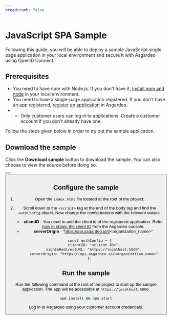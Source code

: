 ```yaml
---
breadcrumb: false
---
```


# JavaScript SPA Sample

Following this guide, you will be able to deploy a sample JavaScript single page application in your local environment and secure it with Asgardeo using OpenID Connect.

## Prerequisites

- You need to have npm with Node.js. If you don't have it, [Install npm and node](https://www.npmjs.com/get-npm) in your local environment.
- You need to have a single-page application registered. If you don't have an app registered, <a href ="/guides/applications/spa/register-app">register an application</a> in Asgardeo.
- - Only <a :href="$withBase('/guides/user-management/manage-users/user-accounts/customer/')">customer</a> users can log in to applications. <a :href="$withBase('/guides/user-management/manage-users/user-accounts/customer/#onboard-customer-user')">Create a customer account</a> if you don't already have one.

Follow the steps given below in order to try out the sample application.

## Download the sample

Click the **Download sample** button to download the sample. You can also choose to view the source before doing so.

<Button 
    buttonType='grey-outlined-icon'
    displayType='inline-button'
    buttonText='Download sample'
    startIconPath='images/technologies/javascript-logo.svg'
    endIconPath='icons/downloadIcon.svg'
    externalLink='https://github.com/asgardeo/asgardeo-auth-spa-sdk/releases/latest/download/asgardeo-html-js-app.zip'
    v-bind:openInNewTab='true'
/>
<Button 
    buttonType='grey-outlined-icon'
    displayType='inline-button'
    buttonText='View source'
    endIconPath='images/technologies/github-logo.svg'
    externalLink='https://github.com/asgardeo/asgardeo-auth-spa-sdk/tree/main/samples/asgardeo-html-js-app'
    v-bind:openInNewTab='true'
/>

## Configure the sample

1.  Open the `index.html` file located at the root of the project. 
2.  Scroll down to the `<script>` tag at the end of the body tag and find the `authConfig` object. Now change the configurations with the relevant values.
    
    - **clientID** - You need to add the client id of the registered application. Refer <a href = "/guides/applications/spa/configure-login/#obtain-client-id">how to obtain the client ID</a> from the Asgardeo console.
    - **serverOrigin** - "https://api.asgardeo.io/t/<organization_name>"

    ``` HTML{2,4}
    const authConfig = {
        clientID: "<client ID>",
        signInRedirectURL: "https://localhost:5000",
        serverOrigin: "https://api.asgardeo.io/<organization_name>"
    };
    ```

## Run the sample

Run the following command at the root of the project to start up the sample application. The app will be accessible at `https://localhost:5000`. 

```bash
npm install && npm start
```

Log in to Asgardeo using your customer account credentials.
